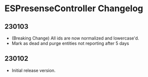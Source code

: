 # ESPresenseController Changelog

## 230103

* (Breaking Change) All ids are now normalized and lowercase'd.
* Mark as dead and purge entities not reporting after 5 days

## 230102

* Initial release version.